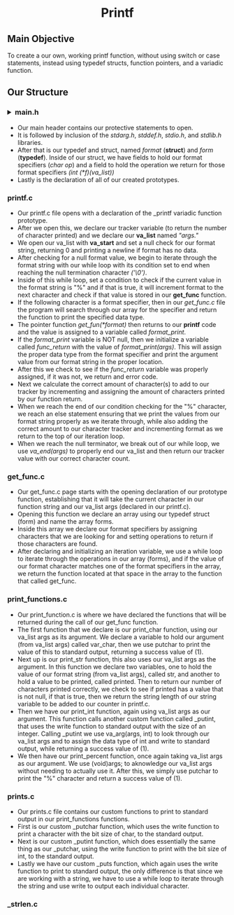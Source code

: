 <h1 align="center">Printf</h1>

<h2>Main Objective</h2>

<p>To create a our own, working printf function, without using switch or case statements, instead using typedef structs, function pointers, and a variadic function.</p>


<h2>Our Structure</h2>

<h3><details><summary>main.h</summary></h3>

- Our main header contains our protective statements to open.
- It is followed by inclusion of the *stdarg.h*, *stddef.h*, *stdio.h*, and *stdlib.h* libraries.
- After that is our typedef and struct, named *format* (**struct**) and *form* (**typedef**). Inside of our struct, we have fields to hold our format specifiers (*char op*) and a field to hold the operation we return for those format specifiers <em>(int (*f)(va_list))</em>
- Lastly is the declaration of all of our created prototypes.

</details>

<h3>printf.c</h3>

- Our printf.c file opens with a declaration of the _printf variadic function prototype.
- After we open this, we declare our tracker variable (to return the number of character printed) and we declare our **va_list** named *"args."*
- We open our va_list with **va_start** and set a null check for our format string, returning 0 and printing a newline if format has no data.
- After checking for a null format value, we begin to iterate through the format string with our while loop with its condition set to end when reaching the null termination character *('\0')*.
- Inside of this while loop, set a condition to check if the current value in the format string is "%" and if that is true, it will increment format to the next character and check if that value is stored in our **get_func** function.
- If the following character is a format specifier, then in our *get_func.c* file the program will search through our array for the specifier and return the function to print the specified data type. 
- The pointer function <em>get_fun(*format)</em> then returns to our **printf** code and the value is assigned to a variable called *format_print*.
- If the *format_print* variable is NOT null, then we initialize a variable called *func_return* with the value of <em>format_print(args)</em>. This will assign the proper data type from the format specifier and print the argument value from our format string in the proper location.
- After this we check to see if the *func_return* variable was properly assigned, if it was not, we return and error code.
- Next we calculate the correct amount of character(s) to add to our tracker by incrementing and assigning the amount of characters printed by our function return.
- When we reach the end of our condition checking for the "%" character, we reach an else statement ensuring that we print the values from our format string properly as we iterate through, while also adding the correct amount to our character tracker and incrementing format as we return to the top of our iteration loop.
- When we reach the null terminator, we break out of our while loop, we use <em>va_end(args)</em> to properly end our va_list and then return our tracker value with our correct character count.

<h3>get_func.c</h3>

- Our get_func.c page starts with the opening declaration of our prototype function, establishing that it will take the current character in our function string and our va_list args (declared in our printf.c).
- Opening this function we declare an array using our typedef struct (form) and name the array forms.
- Inside this array we declare our format specifiers by assigning characters that we are looking for and setting operations to return if those characters are found.
- After declaring and initializing an iteration variable, we use a while loop to iterate through the operations in our array (forms), and if the value of our format character matches one of the format specifiers in the array, we return the function located at that space in the array to the function that called get_func.

<h3>print_functions.c</h3>

- Our print_function.c is where we have declared the functions that will be returned during the call of our get_func function.
- The first function that we declare is our print_char function, using our va_list args as its argument. 
We declare a variable to hold our argument (from va_list args) called var_char, then we use putchar to print the value of this to standard output, returning a success value of (1).
- Next up is our print_str function, this also uses our va_list args as the argument. In this function we declare two variables, one to hold the value of our format string (from va_list args), called str, and another to hold a value to be printed, called printed.
Then to return our number of characters printed correctly, we check to see if printed has a value that is not null, if that is true, then we return the string length of our string variable to be added to our counter in printf.c.
- Then we have our print_int function, again using va_list args as our argument. This function calls another custom function called _putint, that uses the write function to standard output with the size of an integer.
Calling _putint we use va_arg(args, int) to look through our va_list args and to assign the data type of int and write to standard output, while returning a success value of (1).
- We then have our print_percent function, once again taking va_list args as our argument. We use (void)args; to aknowledge our va_list args without needing to actually use it. After this, we simply use putchar to print the "%" character and return a success value of (1).

<h3>prints.c</h3>

- Our prints.c file contains our custom functions to print to standard output in our print_functions functions.
-  First is our custom _putchar function, which uses the write function to print a character with the bit size of char, to the standard output.
- Next is our custom _putint function, which does essentially the same thing as our _putchar, using the write function to print with the bit size of int, to the standard output.
- Lastly we have our custom _puts function, which again uses the write function to print to standard output, the only difference is that since we are working with a string, we have to use a while loop to iterate through the string and use write to output each individual character.

<h3>_strlen.c</h3>
